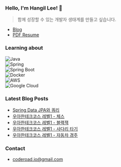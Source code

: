 ### Hello, I'm Hangil Lee! 👋
> 함께 성장할 수 있는 개발자 생태계를 만들고 싶습니다.
- [Blog](https://blog.hangilog.kr)
- [PDF Resume](https://github.com/hangillee/hangillee/raw/refs/heads/main/%EC%9D%B4%ED%95%9C%EA%B8%B8_%EC%9D%B4%EB%A0%A5%EC%84%9C.pdf)

### Learning about
![Java](https://img.shields.io/badge/java-%23007396?style=for-the-badge&logo=openjdk&logoColor=white)<br/>
![Spring](https://img.shields.io/badge/spring-%236DB33F?style=for-the-badge&logo=spring&logoColor=white)<br/>
![Spring Boot](https://img.shields.io/badge/spring_boot-%236DB33F?style=for-the-badge&logo=spring-boot&logoColor=white)<br/>
![Docker](https://img.shields.io/badge/docker-%232496ED?style=for-the-badge&logo=docker&logoColor=white)<br/>
![AWS](https://img.shields.io/badge/aws-%23232F3E?style=for-the-badge&logo=amazon-web-services&logoColor=white)<br/>
![Google Cloud](https://img.shields.io/badge/google_cloud-%234285F4?style=for-the-badge&logo=google-cloud&logoColor=white)

### Latest Blog Posts
<!-- BLOG-POST-LIST:START -->
- [Spring Data JPA와 쿼리](https://blog.hangilog.kr/spring-data-jpa-query)
- [우아한테크코스 레벨1 - 체스](https://blog.hangilog.kr/woowacourse-level1-mission4)
- [우아한테크코스 레벨1 - 블랙잭](https://blog.hangilog.kr/woowacourse-level1-mission3)
- [우아한테크코스 레벨1 - 사다리 타기](https://blog.hangilog.kr/woowacourse-level1-mission2)
- [우아한테크코스 레벨1 - 자동차 경주](https://blog.hangilog.kr/woowacourse-level1-mission1)
<!-- BLOG-POST-LIST:END -->

### Contact
* coderoad.io@gmail.com
   
<!--
**hangillee/hangillee** is a ✨ _special_ ✨ repository because its `README.md` (this file) appears on your GitHub profile.

Here are some ideas to get you started:

- 🔭 I’m currently working on ...
- 🌱 I’m currently learning ...
- 👯 I’m looking to collaborate on ...
- 🤔 I’m looking for help with ...
- 💬 Ask me about ...
- 📫 How to reach me: ...
- 😄 Pronouns: ...
- ⚡ Fun fact: ...
-->
